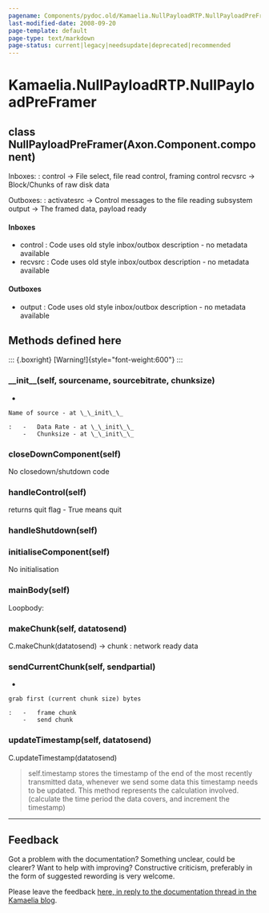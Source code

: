 ```yaml
---
pagename: Components/pydoc.old/Kamaelia.NullPayloadRTP.NullPayloadPreFramer
last-modified-date: 2008-09-20
page-template: default
page-type: text/markdown
page-status: current|legacy|needsupdate|deprecated|recommended
---
```

Kamaelia.NullPayloadRTP.NullPayloadPreFramer
============================================

class NullPayloadPreFramer(Axon.Component.component)
----------------------------------------------------

Inboxes:
:   control -\> File select, file read control, framing control recvsrc
    -\> Block/Chunks of raw disk data

Outboxes:
:   activatesrc -\> Control messages to the file reading subsystem
    output -\> The framed data, payload ready

#### Inboxes

-   control : Code uses old style inbox/outbox description - no metadata
    available
-   recvsrc : Code uses old style inbox/outbox description - no metadata
    available

#### Outboxes

-   output : Code uses old style inbox/outbox description - no metadata
    available

Methods defined here
--------------------

::: {.boxright}
[Warning!]{style="font-weight:600"}
:::

### \_\_init\_\_(self, sourcename, sourcebitrate, chunksize)

-   

    Name of source - at \_\_init\_\_

    :   -   Data Rate - at \_\_init\_\_
        -   Chunksize - at \_\_init\_\_

### closeDownComponent(self)

No closedown/shutdown code

### handleControl(self)

returns quit flag - True means quit

### handleShutdown(self)

### initialiseComponent(self)

No initialisation

### mainBody(self)

Loopbody:

### makeChunk(self, datatosend)

C.makeChunk(datatosend) -\> chunk : network ready data

### sendCurrentChunk(self, sendpartial)

-   

    grab first (current chunk size) bytes

    :   -   frame chunk
        -   send chunk

### updateTimestamp(self, datatosend)

C.updateTimestamp(datatosend)

> self.timestamp stores the timestamp of the end of the most recently
> transmitted data, whenever we send some data this timestamp needs to
> be updated. This method represents the calculation involved.
> (calculate the time period the data covers, and increment the
> timestamp)

------------------------------------------------------------------------

Feedback
--------

Got a problem with the documentation? Something unclear, could be
clearer? Want to help with improving? Constructive criticism, preferably
in the form of suggested rewording is very welcome.

Please leave the feedback [here, in reply to the documentation thread in
the Kamaelia
blog](http://kamaelia.sourceforge.net/cgi-bin/blog/blog.cgi?rm=addpostcomment&postid=1131454685).
